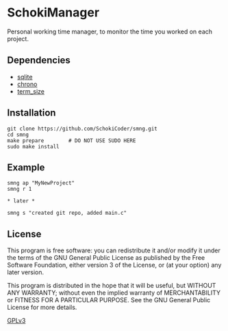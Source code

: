 # SchokiManager

Personal working time manager, to monitor the time you worked on each project.

## Dependencies

+ [sqlite](https://github.com/stainless-steel/sqlite)
+ [chrono](https://github.com/chronotope/chrono)
+ [term_size](https://github.com/clap-rs/term_size-rs)

## Installation

```
git clone https://github.com/SchokiCoder/smng.git
cd smng
make prepare        # DO NOT USE SUDO HERE
sudo make install
```

## Example

```
smng ap "MyNewProject"
smng r 1

* later *

smng s "created git repo, added main.c"
```

## License

This program is free software: you can redistribute it and/or modify
it under the terms of the GNU General Public License as published by
the Free Software Foundation, either version 3 of the License, or
(at your option) any later version.

This program is distributed in the hope that it will be useful,
but WITHOUT ANY WARRANTY; without even the implied warranty of
MERCHANTABILITY or FITNESS FOR A PARTICULAR PURPOSE.  See the
GNU General Public License for more details.

[GPLv3](https://www.gnu.org/licenses/gpl-3.0.en.html)
